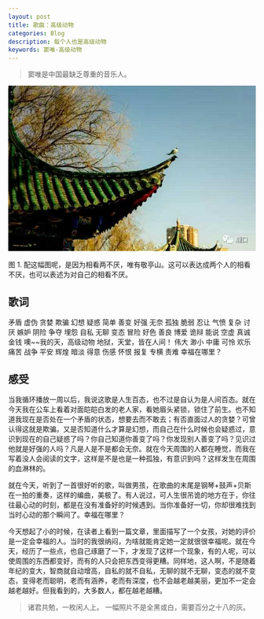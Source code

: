 ```yaml
---
layout: post
title: 歌曲：高级动物
categories: Blog
description: 每个人也是高级动物
keywords: 窦唯-高级动物
---
```


> 窦唯是中国最缺乏尊重的音乐人。

![](/images/blog/WechatIMG1.jpeg)

图 1. 配这幅图呢，是因为相看两不厌，唯有敬亭山。这可以表达成两个人的相看不厌，也可以表述为对自己的相看不厌。

## 歌词

矛盾 虚伪 贪婪 欺骗
幻想 疑惑 简单 善变
好强 无奈 孤独 脆弱
忍让 气愤 复杂 讨厌
嫉妒 阴险 争夺 埋怨
自私 无聊 变态 冒险
好色 善良 博爱 诡辩
能说 空虚 真诚 金钱
噢~~我的天，高级动物
地狱，天堂，皆在人间！
伟大 渺小 中庸 可怜
欢乐 痛苦 战争 平安
辉煌 暗淡 得意 伤感
怀恨 报复 专横 责难
幸福在哪里？

## 感受

当我循环播放一周以后，我说这歌是人生百态，也不过是自认为是人间百态。就在今天我在公车上看着对面皑皑白发的老人家，看她眉头紧锁，锁住了前生。也不知道我现在是否处在一个矛盾的状态，想要去而不敢去；有否直面过人的贪婪？可曾认得这就是欺骗。又是否知道什么才算是幻想，而自己在什么时候也会疑惑过，意识到现在的自己疑惑了吗？你自己知道你善变了吗？你发现别人善变了吗？见识过他就是好强的人吗？凡是人是不是都会无奈。就在今天周围的人都在睡觉，而我在写着没人会阅读的文字，这样是不是也是一种孤独，有意识到吗？这样发生在周围的血淋林的。

就在今天，听到了一首很好听的歌，叫做男孩，在歌曲的末尾是钢琴+鼓声+贝斯在一拍的重奏，这样的编曲，美极了。有人说过，可人生很吊诡的地方在于，你往往最心动的时刻，都是在没有准备好的时候遇到。当你准备好一切，你却很难找到当时心动的那个瞬间了。幸福在哪里？

今天想起了小的时候，在读者上看到一篇文章，里面描写了一个女孩，对她的评价是一定会幸福的人。当时的我很纳闷，为啥就能肯定她一定就很很幸福呢。就在今天，经历了一些点，也自己琢磨了一下，才发现了这样一个现象，有的人呢，可以使周围的东西都变好，而有的人只会把东西变得更糟。同样地，这人啊，不是随着年纪的变大，智商就自动增高，自私的就不自私，无聊的就不无聊，变态的就不变态，变得老而聪明，老而有涵养，老而有深度，也不会越老越美丽，更加不一定会越老越好。但我看到的，大多数人，都在越老越糟。

> 诸君共勉，一枚闲人上。
一幅照片不是全黑或白，需要百分之十八的灰。
